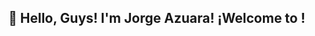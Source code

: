 ## 👋 Hello, Guys! I'm Jorge Azuara! ¡Welcome to !

<!--
**Kestico998/Kestico998** is a ✨ _special_ ✨ repository because its `README.md` (this file) appears on your GitHub profile.

About Me

- 🔭 I’m currently working on databases and videogames.
- 🌱 I’m currently learning databases, codes and more.
- 👯 I’m looking to collaborate on great pleasures.
- 🛠️ I’m looking for help with code, videogames and business.
- 💬 Ask me about Music, code, programs and more...
- 🕹️ How to reach me: Roman7741 on Xbox.
- 💀 Pronouns: Roman.
- 🎮 Fun fact: Play Videogame: Warzone.
-->
